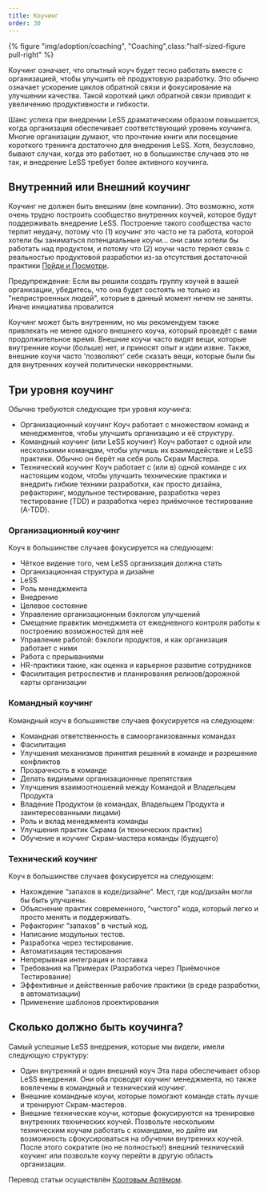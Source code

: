 ```yaml
---
title: Коучинг
order: 30
---
```


<div>
  {% figure "img/adoption/coaching", "Coaching",class:"half-sized-figure pull-right" %}
</div>

Коучинг означает, что опытный коуч будет тесно работать вместе с организацией, чтобы улучшить её продуктовую разработку. Это обычно означает ускорение циклов обратной связи и фокусирование на улучшении качества. Такой короткий цикл обратной связи приводит к увеличению продуктивности и гибкости.

Шанс успеха при внедрении LeSS драматическим образом повышается, когда организация обеспечивает соответствующий уровень коучинга. Многие организации думают, что прочтение книги или посещение короткого тренинга достаточно для внедрения LeSS. Хотя, безусловно, бывают случаи, когда это работает, но в большинстве случаев это не так, и внедрение LeSS требует более активного коучинга.

## Внутренний или Внешний коучинг

Коучинг не должен быть внешним (вне компании). Это возможно, хотя очень трудно построить сообщество внутренних коучей, которое будут поддерживать внедрение LeSS. Построение такого сообщества часто терпит неудачу, потому что (1) коучинг это часто не та работа, которой хотели бы заниматься потенциальные коучи... они сами хотели бы работать над продуктом,  и потому что (2) коучи часто теряют связь с реальностью продуктовой разработки из-за отсутствия достаточной практики [Пойди и Посмотри](../management/go_see.html).  

Предупреждение: Если вы решили создать группу коучей в вашей организации, убедитесь, что она будет состоять не только из "непристроенных людей", которые в данный момент ничем не заняты. Иначе инициатива провалится

Коучинг может быть внутренним, но мы рекомендуем также привлекать не менее одного внешнего коуча, который проведёт с вами продолжительное время. Внешние коучи часто видят вещи, которые внутренние коучи (больше) нет, и приносят опыт и идеи извне. Также, внешние коучи часто 'позволяют' себе сказать вещи, которые были бы для внутренних коучей политически некорректными.

## Три уровня коучинг

Обычно требуются следующие три уровня коучинга:

* Организационный коучинг
  Коуч работает с множеством команд и менеджментов, чтобы улучшить организацию и её структуру.
* Командный коучинг (или LeSS коучинг)
  Коуч работает с одной или несколькими командам, чтобы улучишь их взаимодействие и LeSS практики. Обычно он берёт на себя роль Скрам Мастера.
* Технический коучинг
  Коуч работает с (или в) одной команде с их настоящим кодом, чтобы улучшить технические практики и внедрить гибкие техники разработки, как просто дизайна, рефакторинг, модульное тестирование, разработка через тестирование (TDD) и разработка через приёмочное тестирование (A-TDD).

### Организационный коучинг

Коуч в большинстве случаев фокусируется на следующем:

* Чёткое видение того, чем LeSS организация должна стать
* Организационная структура и дизайне
* LeSS
* Роль менеджмента
* Внедрение
* Целевое состояние
* Управление организационным бэклогом улучшений
* Смещение правктик менеджмета от ежедневного контроля работы к построению возможностей для неё
* Управление работой: бэклоги продуктов, и как организация работает с ними
* Работа с прерываниями
* HR-практики такие, как оценка и карьерное развитие сотрудников
* Фасилитация ретроспектив и планирования релизов/дорожной карты организации

### Командный коучинг

Командный коуч в большинстве случаев фокусируется на следующем:

* Командная ответственность в самоорганизованных командах
* Фасилитация
* Улучшения механизмов принятия решений в команде и разрешение конфликтов
* Прозрачность в команде
* Делать видимыми организационные препятствия
* Улучшения взаимоотношений между Командой и Владельцем Продукта 
* Владение Продуктом (в командах, Владельцем Продукта и заинтересованными лицами) 
* Роль и вклад менеджмента команды
* Улучшения практик Скрама (и технических практик)
* Обучение и коучинг Скрам-мастера команды (будущего)

### Технический коучинг

Коуч в большинстве случаев фокусируется на следующем:

* Нахождение “запахов в коде/дизайне”. Мест, где код/дизайн могли бы быть улучшены.
* Объяснение практик современного, “чистого” кода, который легко и просто менять и поддерживать.
* Рефакторинг “запахов” в чистый код.
* Написание модульных тестов.
* Разработка через тестирование.
* Автоматизация тестирования
* Непрерывная интеграция и поставка
* Требования на Примерах (Разработка через Приёмочное Тестирование)
* Эффективные и действенные рабочие практики (в среде разработки, в автоматизации)
* Применение шаблонов проектирования


## Сколько должно быть коучинга?

Самый успешные LeSS внедрения, которые мы видели, имели следующую структуру:

* Один внутренний и один внешний коуч
  Эта пара обеспечивает обзор LeSS внедрения. Они оба проводят коучинг менеджмента, но также вовлечены в командный и технический коучинг.
* Внешние командные коучи, которые помогают команде стать лучше и тренируют Скрам-мастеров.
* Внешние технические коучи, которые фокусируются на тренировке внутренних технических коучей.
Позвольте нескольким техническим коучам работать с командами, но дайте им возможность сфокусироваться на обучении внутренних коучей. После этого сократите (но не полностью!) внешний технический коучинг или позвольте коучу перейти в другую область организации.

Перевод статьи осуществлён [Кротовым Артёмом](https://www.facebook.com/artem.v.krotov).